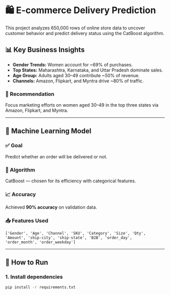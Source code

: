 # 🛍️ E-commerce Delivery Prediction

This project analyzes 650,000 rows of online store data to uncover customer behavior and predict delivery status using the CatBoost algorithm.

## 📊 Key Business Insights

- **Gender Trends:** Women account for ~69% of purchases.
- **Top States:** Maharashtra, Karnataka, and Uttar Pradesh dominate sales.
- **Age Group:** Adults aged 30–49 contribute ~50% of revenue.
- **Channels:** Amazon, Flipkart, and Myntra drive ~80% of traffic.

### 🎯 Recommendation
Focus marketing efforts on women aged 30–49 in the top three states via Amazon, Flipkart, and Myntra.

---

## 🤖 Machine Learning Model

### ✅ Goal
Predict whether an order will be delivered or not.

### 🧠 Algorithm
CatBoost — chosen for its efficiency with categorical features.

### 📈 Accuracy
Achieved **90% accuracy** on validation data.

### 📥 Features Used
`['Gender', 'Age', 'Channel', 'SKU', 'Category', 'Size', 'Qty', 'Amount', 'ship-city', 'ship-state', 'B2B', 'order_day', 'order_month', 'order_weekday']`

---

## 🚀 How to Run

### 1. Install dependencies
```bash
pip install -r requirements.txt


